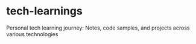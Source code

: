 # tech-learnings
Personal tech learning journey: Notes, code samples, and projects across various technologies
